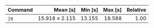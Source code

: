 | Command | Mean [s] | Min [s] | Max [s] | Relative |
|:---|---:|---:|---:|---:|
| `jq` | 15.918 ± 2.115 | 13.155 | 18.588 | 1.00 |
